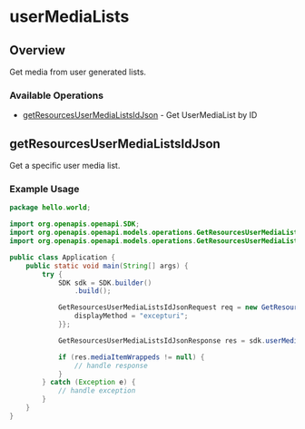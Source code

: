 # userMediaLists

## Overview

Get media from user generated lists.

### Available Operations

* [getResourcesUserMediaListsIdJson](#getresourcesusermedialistsidjson) - Get UserMediaList by ID

## getResourcesUserMediaListsIdJson

Get a specific user media list.

### Example Usage

```java
package hello.world;

import org.openapis.openapi.SDK;
import org.openapis.openapi.models.operations.GetResourcesUserMediaListsIdJsonRequest;
import org.openapis.openapi.models.operations.GetResourcesUserMediaListsIdJsonResponse;

public class Application {
    public static void main(String[] args) {
        try {
            SDK sdk = SDK.builder()
                .build();

            GetResourcesUserMediaListsIdJsonRequest req = new GetResourcesUserMediaListsIdJsonRequest(565189L) {{
                displayMethod = "excepturi";
            }};            

            GetResourcesUserMediaListsIdJsonResponse res = sdk.userMediaLists.getResourcesUserMediaListsIdJson(req);

            if (res.mediaItemWrappeds != null) {
                // handle response
            }
        } catch (Exception e) {
            // handle exception
        }
    }
}
```
